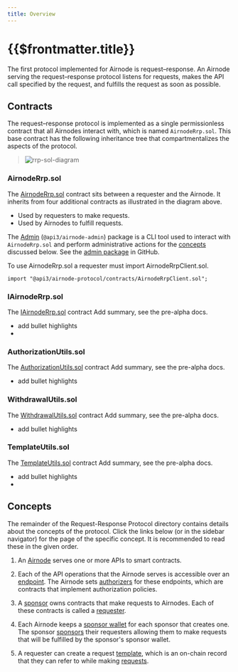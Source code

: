 ```yaml
---
title: Overview
---
```


# {{$frontmatter.title}}

<TocHeader />
<TOC class="table-of-contents" :include-level="[2,3]" />

The first protocol implemented for Airnode is request–response.
An Airnode serving the request–response protocol listens for requests, makes the API call specified by the request, and fulfills the request as soon as possible.

## Contracts

The request–response protocol is implemented as a single permissionless contract that all Airnodes interact with, which is named `AirnodeRrp.sol`. This base contract has the following inheritance tree that compartmentalizes the aspects of the protocol.

  >  ![rrp-sol-diagram](../../../assets/images/RRP-protocol-contracts.png)

### AirnodeRrp.sol

The [AirnodeRrp.sol](https://github.com/api3dao/airnode/blob/master/packages/protocol/contracts/AirnodeRrp.sol) contract sits between a requester and the Airnode. It inherits from four additional contracts as illustrated in the diagram above.

- Used by requesters to make requests.
- Used by Airnodes to fulfill requests.

The [Admin](../../cli-commands.md) (`@api3/airnode-admin`) package is a CLI tool used to interact with `AirnodeRrp.sol` and perform administrative actions for the [concepts](general-structure.md#concepts) discussed below. See the [admin package](https://github.com/api3dao/airnode/tree/master/packages/admin) in GitHub.

To use AirnodeRrp.sol a requester must import AirnodeRrpClient.sol.

`import "@api3/airnode-protocol/contracts/AirnodeRrpClient.sol";`


### IAirnodeRrp.sol

The [IAirnodeRrp.sol](https://github.com/api3dao/airnode/blob/master/packages/protocol/contracts/rrp/interfaces/IAirnodeRrp.sol) contract <FixInline>Add summary, see the pre-alpha docs.</FixInline>

- <FixInline>add bullet highlights</FixInline>
- 

### AuthorizationUtils.sol

The [AuthorizationUtils.sol](https://github.com/api3dao/airnode/blob/master/packages/protocol/contracts/rrp/AuthorizationUtils.sol) contract <FixInline>Add summary, see the pre-alpha docs.</FixInline>

- <FixInline>add bullet highlights</FixInline>


### WithdrawalUtils.sol

The [WithdrawalUtils.sol](https://github.com/api3dao/airnode/blob/master/packages/protocol/contracts/rrp/WithdrawalUtils.sol) contract <FixInline>Add summary, see the pre-alpha docs.</FixInline>

- <FixInline>add bullet highlights</FixInline>


### TemplateUtils.sol

The [TemplateUtils.sol](https://github.com/api3dao/airnode/blob/master/packages/protocol/contracts/rrp/TemplateUtils.sol) contract <FixInline>Add summary, see the pre-alpha docs.</FixInline>

- <FixInline>add bullet highlights</FixInline>
- 

## Concepts

The remainder of the Request-Response Protocol directory contains details about the concepts of the protocol. Click the links below (or in the sidebar navigator) for the page of the specific concept. It is recommended to read these in the given order.


1. An [Airnode](airnode.md) serves one or more APIs to smart contracts.

1. Each of the API operations that the Airnode serves is accessible over an [endpoint](endpoint.md). The Airnode sets [authorizers](authorizer.md) for these endpoints, which are contracts that implement authorization policies.

1. A [sponsor](sponsor.md) owns contracts that make requests to Airnodes. Each of these contracts is called a [requester](requester.md).

1. Each Airnode keeps a [sponsor wallet](sponsor-wallet.md) for each sponsor that creates one. The sponsor [sponsors](sponsor.md) their requesters allowing them to make requests that will be fulfilled by the sponsor's sponsor wallet.

1. A requester can create a request [template](template.md), which is an on-chain record that they can refer to while making [requests](request.md).
